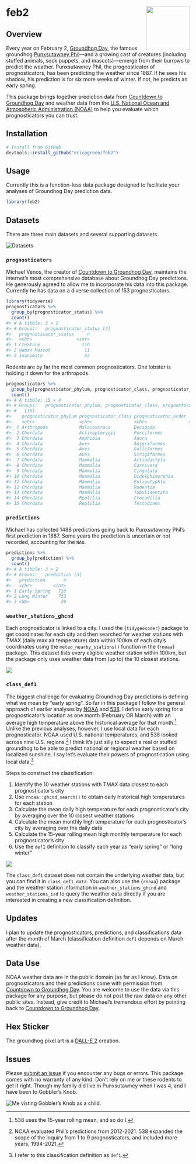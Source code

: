 
<!-- README.md is generated from README.Rmd -->

# feb2 <img src="man/figures/hex.png" align="right" alt="" width="120" />

## Overview

Every year on February 2, [Groundhog
Day](https://en.wikipedia.org/wiki/Groundhog_Day), the famous groundhog
[Punxsutawney Phil](https://en.wikipedia.org/wiki/Punxsutawney_Phil)—and
a growing cast of creatures (including stuffed animals, sock puppets,
and mascots)—emerge from their burrows to predict the weather.
Punxsutawney Phil, the prognosticator of prognosticators, has been
predicting the weather since 1887. If he sees his shadow, his prediction
is for six more weeks of winter. If not, he predicts an early spring.

This package brings together prediction data from [Countdown to
Groundhog Day](https://countdowntogroundhogday.com/) and weather data
from the [U.S. National Ocean and Atmospheric Administration
(NOAA)](https://www.noaa.gov/) to help you evaluate which
prognosticators you can trust.

## Installation

``` r
# Install from GitHub
devtools::install_github("ericpgreen/feb2")
```

## Usage

Currently this is a function-less data package designed to facilitate
your analyses of Groundhog Day prediction data.

``` r
library(feb2)
```

## Datasets

There are three main datasets and several supporting datasets.

![Datasets](man/figures/feb2%20data.png)

### `prognosticators`

Michael Venos, the creator of [Countdown to Groundhog
Day](https://countdowntogroundhogday.com/), maintains the internet’s
most comprehensive database about Groundhog Day predictions. He
generously agreed to allow me to incorporate his data into this package.
Currently he has data on a diverse collection of 153 prognosticators.

``` r
library(tidyverse)
prognosticators %>%
  group_by(prognosticator_status) %>%
  count()
#> # A tibble: 3 × 2
#> # Groups:   prognosticator_status [3]
#>   prognosticator_status     n
#>   <chr>                 <int>
#> 1 Creature                110
#> 2 Human Mascot             11
#> 3 Inanimate                32
```

Rodents are by far the most common prognosticators. One lobster is
holding it down for the arthropods.

``` r
prognosticators %>%
  group_by(prognosticator_phylum, prognosticator_class, prognosticator_order) %>%
  count()
#> # A tibble: 15 × 4
#> # Groups:   prognosticator_phylum, prognosticator_class, prognosticator_order
#> #   [15]
#>    prognosticator_phylum prognosticator_class prognosticator_order     n
#>    <chr>                 <chr>                <chr>                <int>
#>  1 Arthropoda            Malacostraca         Decapoda                 1
#>  2 Chordata              Actinopterygii       Perciformes              1
#>  3 Chordata              Amphibia             Anura                    1
#>  4 Chordata              Aves                 Anseriformes             2
#>  5 Chordata              Aves                 Galliformes              1
#>  6 Chordata              Aves                 Strigiformes             1
#>  7 Chordata              Mammalia             Artiodactyla             1
#>  8 Chordata              Mammalia             Carnivora                9
#>  9 Chordata              Mammalia             Cingulata                1
#> 10 Chordata              Mammalia             Didelphimorphia          3
#> 11 Chordata              Mammalia             Eulipotyphla             7
#> 12 Chordata              Mammalia             Rodentia               121
#> 13 Chordata              Mammalia             Tubulidentata            1
#> 14 Chordata              Reptilia             Crocodilia               2
#> 15 Chordata              Reptilia             Testudines               1
```

### `predictions`

Michael has collected 1488 predictions going back to Punxsutawney Phil’s
first prediction in 1887. Some years the prediction is uncertain or not
recorded, accounting for the `NA`s.

``` r
predictions %>%
  group_by(prediction) %>%
  count()
#> # A tibble: 3 × 2
#> # Groups:   prediction [3]
#>   prediction       n
#>   <chr>        <int>
#> 1 Early Spring   726
#> 2 Long Winter    733
#> 3 <NA>            29
```

### `weather_stations_ghcnd`

Each prognosticator is linked to a city. I used the {`tidygeocoder`}
package to get coordinates for each city and then searched for weather
stations with TMAX (daily max air temperature) data within 100km of each
city’s coordinates using the `meteo_nearby_stations()` function in the
{`rnoaa`} package. This dataset lists every eligible weather station
within 100km, but the package only uses weather data from (up to) the 10
closest stations.

![](man/figures/README-map2-1.png)<!-- -->

### `class_def1`

The biggest challenge for evaluating Groundhog Day predictions is
defining what we mean by “early spring”. So far in this package I follow
the general approach of earlier analyses by
[NOAA](https://www.ncei.noaa.gov/news/groundhog-day-forecasts-and-climate-history)
and
[538](https://fivethirtyeight.com/features/groundhogs-do-not-make-good-meteorologists/).
I define early spring for a prognosticator’s location as one month
(February OR March) with an average high temperature above the
historical average for that month.[^1] Unlike the previous analyses,
however, I use local data for each prognosticator. NOAA used U.S.
national temperatures, and 538 looked across nine U.S. regions.[^2] I
think it’s just silly to expect a real or stuffed groundhog to be able
to predict national or regional weather based on localized sunshine. I
say let’s evaluate their powers of prognostication using local data.[^3]

Steps to construct the classification:

1.  Identify the 10 weather stations with TMAX data closest to each
    prognosticator’s city
2.  Use `rnoaa::ghcnd_search()` to obtain daily historical high
    temperatures for each station
3.  Calculate the mean daily high temperature for each prognosticator’s
    city by averaging over the 10 closest weather stations
4.  Calculate the mean monthly high temperature for each
    prognosticator’s city by averaging over the daily data
5.  Calculate the 15-year rolling mean high monthly temperature for each
    prognosticator’s city
6.  Use the `def1` definition to classify each year as “early spring” or
    “long winter”

![](man/figures/README-Gobbler-1.png)<!-- -->

The `class_def1` dataset does not contain the underlying weather data,
but you can find it in `class_def1_data`. You can also use the {`rnoaa`}
package and the weather station information in `weather_stations_ghcnd`
and `weather_stations_isd` to query the weather data directly if you are
interested in creating a new classification definition.

## Updates

I plan to update the prognosticators, predictions, and classifications
data after the month of March (classification definition `def1` depends
on March weather data).

## Data Use

NOAA weather data are in the public domain (as far as I know). Data on
prognosticators and their predictions come with permission from
[Countdown to Groundhog Day](https://countdowntogroundhogday.com/). You
are welcome to use the data via this package for any purpose, but please
do not post the raw data on any other public sites. Instead, give credit
to Michael’s tremendous effort by pointing back to [Countdown to
Groundhog Day](https://countdowntogroundhogday.com/).

## Hex Sticker

The groundhog pixel art is a [DALL-E 2](https://openai.com/dall-e-2/)
creation.

## Issues

Please [submit an issue](https://github.com/ericpgreen/feb2/issues) if
you encounter any bugs or errors. This package comes with no warranty of
any kind. Don’t rely on me or these rodents to get it right. Though my
family did live in Punxsutawney when I was 4, and I have been to
Gobbler’s Knob.

![Me visting Gobbler’s Knob as a child.](man/figures/gk.png)

[^1]: 538 uses the 15-year rolling mean, and so do I.

[^2]: NOAA evaluated Phil’s predictions from 2012-2021. 538 expanded the
    scope of the inquiry from 1 to 9 prognosticators, and included more
    years, 1994-2021.

[^3]: I refer to this classification definition as `def1`.
